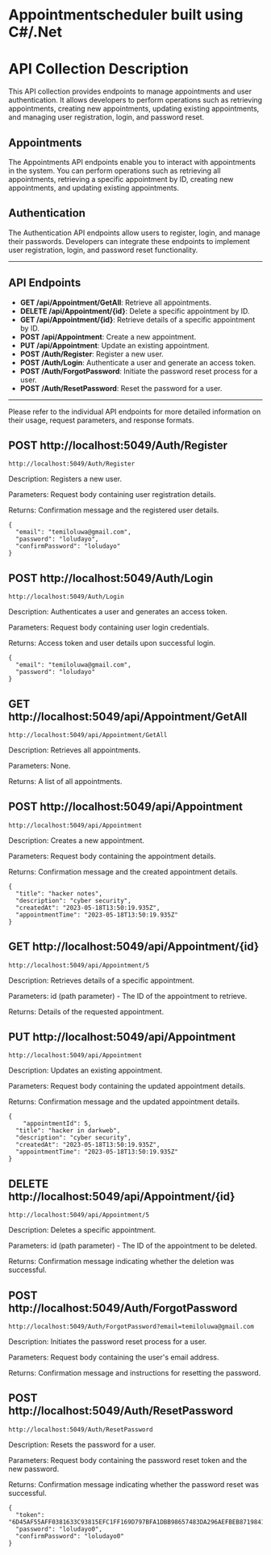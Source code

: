 # Appointmentscheduler built using C#/.Net

# API Collection Description

This API collection provides endpoints to manage appointments and user authentication. It allows developers to perform operations such as retrieving appointments, creating new appointments, updating existing appointments, and managing user registration, login, and password reset.

## Appointments

The Appointments API endpoints enable you to interact with appointments in the system. You can perform operations such as retrieving all appointments, retrieving a specific appointment by ID, creating new appointments, and updating existing appointments.

## Authentication

The Authentication API endpoints allow users to register, login, and manage their passwords. Developers can integrate these endpoints to implement user registration, login, and password reset functionality.

---

## API Endpoints

- **GET /api/Appointment/GetAll**: Retrieve all appointments.
- **DELETE /api/Appointment/{id}**: Delete a specific appointment by ID.
- **GET /api/Appointment/{id}**: Retrieve details of a specific appointment by ID.
- **POST /api/Appointment**: Create a new appointment.
- **PUT /api/Appointment**: Update an existing appointment.
- **POST /Auth/Register**: Register a new user.
- **POST /Auth/Login**: Authenticate a user and generate an access token.
- **POST /Auth/ForgotPassword**: Initiate the password reset process for a user.
- **POST /Auth/ResetPassword**: Reset the password for a user.
    

---

Please refer to the individual API endpoints for more detailed information on their usage, request parameters, and response formats.

## POST http://localhost:5049/Auth/Register
```
http://localhost:5049/Auth/Register
```

Description: Registers a new user.

Parameters: Request body containing user registration details.

Returns: Confirmation message and the registered user details.

``` 
{
  "email": "temiloluwa@gmail.com",
  "password": "loludayo",
  "confirmPassword": "loludayo"
}
```

## POST http://localhost:5049/Auth/Login
``` 
http://localhost:5049/Auth/Login
```

Description: Authenticates a user and generates an access token.

Parameters: Request body containing user login credentials.

Returns: Access token and user details upon successful login.
```
{
  "email": "temiloluwa@gmail.com",
  "password": "loludayo"
}
```

## GET http://localhost:5049/api/Appointment/GetAll
```
http://localhost:5049/api/Appointment/GetAll
```

Description: Retrieves all appointments.

Parameters: None.

Returns: A list of all appointments.

## POST http://localhost:5049/api/Appointment
```
http://localhost:5049/api/Appointment
```

Description: Creates a new appointment.

Parameters: Request body containing the appointment details.

Returns: Confirmation message and the created appointment details.
```
{
  "title": "hacker notes",
  "description": "cyber security",
  "createdAt": "2023-05-18T13:50:19.935Z",
  "appointmentTime": "2023-05-18T13:50:19.935Z"
}
```

## GET http://localhost:5049/api/Appointment/{id}
```
http://localhost:5049/api/Appointment/5
```

Description: Retrieves details of a specific appointment.

Parameters:
id (path parameter) - The ID of the appointment to retrieve.

Returns: Details of the requested appointment.

## PUT http://localhost:5049/api/Appointment
```
http://localhost:5049/api/Appointment
```

Description: Updates an existing appointment.

Parameters: Request body containing the updated appointment details.

Returns: Confirmation message and the updated appointment details.
```
{
    "appointmentId": 5,
  "title": "hacker in darkweb",
  "description": "cyber security",
  "createdAt": "2023-05-18T13:50:19.935Z",
  "appointmentTime": "2023-05-18T13:50:19.935Z"
}
```

## DELETE http://localhost:5049/api/Appointment/{id}
```
http://localhost:5049/api/Appointment/5
```

Description: Deletes a specific appointment.

Parameters:
id (path parameter) - The ID of the appointment to be deleted.

Returns: Confirmation message indicating whether the deletion was successful.

## POST http://localhost:5049/Auth/ForgotPassword
```
http://localhost:5049/Auth/ForgotPassword?email=temiloluwa@gmail.com
```

Description: Initiates the password reset process for a user.

Parameters: Request body containing the user's email address.

Returns: Confirmation message and instructions for resetting the password.

## POST http://localhost:5049/Auth/ResetPassword
```
http://localhost:5049/Auth/ResetPassword
```

Description: Resets the password for a user.

Parameters: Request body containing the password reset token and the new password.

Returns: Confirmation message indicating whether the password reset was successful.
```
{
  "token": "6D45AF55AFF0381633C93815EFC1FF169D797BFA1DBB98657483DA296AEFBEB8719841585B4971EA9B5ADAC61524FB70982A166674C2FC6DA61B5DEAE57C12DA",
  "password": "loludayo0",
  "confirmPassword": "loludayo0"
}
```
    
